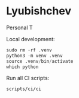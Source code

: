 # Lyubishchev

Personal T

Local development:
```s
sudo rm -rf .venv
python3 -m venv .venv
source .venv/bin/activate
which python
```


Run all CI scripts:

```sh
scripts/ci/ci
```
